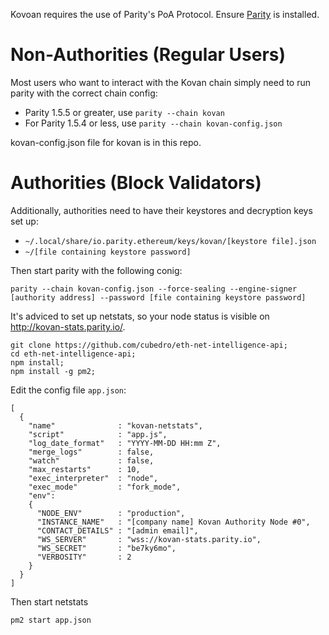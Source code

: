 Kovoan requires the use of Parity's PoA Protocol. Ensure [Parity](https://github.com/ethcore/parity) is installed.

# Non-Authorities (Regular Users)

Most users who want to interact with the Kovan chain simply need to run parity with the correct chain config:

* Parity 1.5.5 or greater, use `parity --chain kovan`
* For Parity 1.5.4 or less, use `parity --chain kovan-config.json`

kovan-config.json file for kovan is in this repo.

# Authorities (Block Validators)

Additionally, authorities need to have their keystores and decryption keys set up:

* `~/.local/share/io.parity.ethereum/keys/kovan/[keystore file].json`
* `~/[file containing keystore password]`

Then start parity with the following conig:

```
parity --chain kovan-config.json --force-sealing --engine-signer [authority address] --password [file containing keystore password]
```

It's adviced to set up netstats, so your node status is visible on http://kovan-stats.parity.io/.

```
git clone https://github.com/cubedro/eth-net-intelligence-api;
cd eth-net-intelligence-api;
npm install;
npm install -g pm2;
```

Edit the config file `app.json`:

```
[
  {
    "name"              : "kovan-netstats",
    "script"            : "app.js",
    "log_date_format"   : "YYYY-MM-DD HH:mm Z",
    "merge_logs"        : false,
    "watch"             : false,
    "max_restarts"      : 10,
    "exec_interpreter"  : "node",
    "exec_mode"         : "fork_mode",
    "env":
    {
      "NODE_ENV"        : "production",
      "INSTANCE_NAME"   : "[company name] Kovan Authority Node #0",
      "CONTACT_DETAILS" : "[admin email]",
      "WS_SERVER"       : "wss://kovan-stats.parity.io",
      "WS_SECRET"       : "be7ky6mo",
      "VERBOSITY"       : 2
    }
  }
]
```

Then start netstats

```
pm2 start app.json
```
